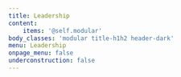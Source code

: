 ```yaml
---
title: Leadership
content:
    items: '@self.modular'
body_classes: 'modular title-h1h2 header-dark'
menu: Leadership
onpage_menu: false
underconstruction: false
---
```


